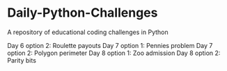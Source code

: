 # Daily-Python-Challenges

A repository of educational coding challenges in Python

Day 6 option 2: Roulette payouts
Day 7 option 1: Pennies problem
Day 7 option 2: Polygon perimeter
Day 8 option 1: Zoo admission
Day 8 option 2: Parity bits
